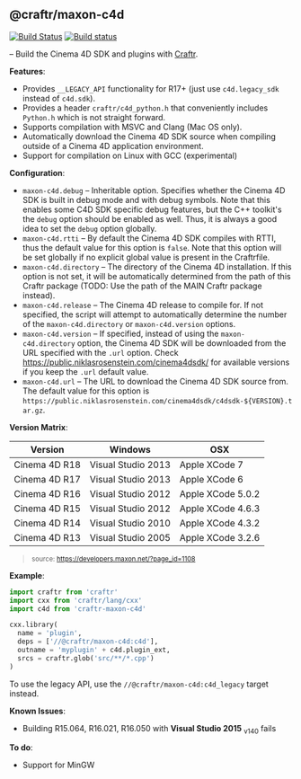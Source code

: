 ## @craftr/maxon-c4d

[![Build Status](https://travis-ci.org/craftr-build/craftr-maxon-c4d.svg?branch=master)](https://travis-ci.org/craftr-build/craftr-maxon-c4d)
[![Build status](https://ci.appveyor.com/api/projects/status/5drmctmptqgdq6cs?svg=true)](https://ci.appveyor.com/project/NiklasRosenstein/craftr-maxon-c4d)

  [Craftr]: https://craftr.net

&ndash; Build the Cinema 4D SDK and plugins with [Craftr].


__Features__:

- Provides `__LEGACY_API` functionality for R17+ (just use `c4d.legacy_sdk`
  instead of `c4d.sdk`).
- Provides a header `craftr/c4d_python.h` that conveniently includes `Python.h`
  which is not straight forward.
- Supports compilation with MSVC and Clang (Mac OS only).
- Automatically download the Cinema 4D SDK source when compiling outside
  of a Cinema 4D application environment.
- Support for compilation on Linux with GCC (experimental)

__Configuration__:

- `maxon-c4d.debug` &ndash; Inheritable option. Specifies whether the Cinema 4D SDK
  is built in debug mode and with debug symbols. Note that this enables some
  C4D SDK specific debug features, but the C++ toolkit's the `debug` option
  should be enabled as well. Thus, it is always a good idea to set the `debug`
  option globally.
- `maxon-c4d.rtti` &ndash; By default the Cinema 4D SDK compiles with RTTI, thus the
  default value for this option is `false`. Note that this option will be
  set globally if no explicit global value is present in the Craftrfile.
- `maxon-c4d.directory` &ndash; The directory of the Cinema 4D installation. If this
  option is not set, it will be automatically determined from the path of this
  Craftr package (TODO: Use the path of the MAIN Craftr package instead).
- `maxon-c4d.release` &ndash; The Cinema 4D release to compile for. If not specified,
  the script will attempt to automatically determine the number of the
  `maxon-c4d.directory` or `maxon-c4d.version` options.
- `maxon-c4d.version` &ndash; If specified, instead of using the `maxon-c4d.directory` option,
  the Cinema 4D SDK will be downloaded from the URL specified with the `.url`
  option. Check https://public.niklasrosenstein.com/cinema4dsdk/ for available
  versions if you keep the `.url` default value.
- `maxon-c4d.url` &ndash; The URL to download the Cinema 4D SDK source from. The default
  value for this option is `https://public.niklasrosenstein.com/cinema4dsdk/c4dsdk-${VERSION}.tar.gz`.

__Version Matrix__:

| Version       | Windows            | OSX               |
| ------------- | ------------------ | ----------------- |
| Cinema 4D R18 | Visual Studio 2013 | Apple XCode 7     |
| Cinema 4D R17 | Visual Studio 2013 | Apple XCode 6     |
| Cinema 4D R16 | Visual Studio 2012 | Apple XCode 5.0.2 |
| Cinema 4D R15 | Visual Studio 2012 | Apple XCode 4.6.3 |
| Cinema 4D R14 | Visual Studio 2010 | Apple XCode 4.3.2 |
| Cinema 4D R13 | Visual Studio 2005 | Apple XCode 3.2.6 |

> <sub>source: https://developers.maxon.net/?page_id=1108</sub>

__Example__:

```python
import craftr from 'craftr'
import cxx from 'craftr/lang/cxx'
import c4d from 'craftr-maxon-c4d'

cxx.library(
  name = 'plugin',
  deps = ['//@craftr/maxon-c4d:c4d'],
  outname = 'myplugin' + c4d.plugin_ext,
  srcs = craftr.glob('src/**/*.cpp')
)
```

To use the legacy API, use the `//@craftr/maxon-c4d:c4d_legacy` target instead.

__Known Issues__:

- Building R15.064, R16.021, R16.050 with **Visual Studio 2015** <sub>v140</sub> fails

__To do__:

- Support for MinGW
